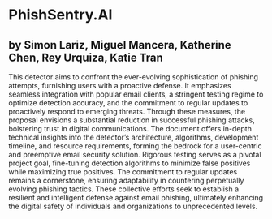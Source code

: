 # PhishSentry.AI 
## by Simon Lariz, Miguel Mancera, Katherine Chen, Rey Urquiza, Katie Tran

This detector aims to confront the ever-evolving sophistication of phishing attempts, furnishing users with a proactive defense. It emphasizes seamless integration with popular email clients, a stringent testing regime to optimize detection accuracy, and the commitment to regular updates to proactively respond to emerging threats. Through these measures, the proposal envisions a substantial reduction in successful phishing attacks, bolstering trust in digital communications. The document offers in-depth technical insights into the detector’s architecture, algorithms, development timeline, and resource requirements, forming the bedrock for a user-centric and preemptive email security solution. Rigorous testing serves as a pivotal project goal, fine-tuning detection algorithms to minimize false positives while maximizing true positives. The commitment to regular updates remains a cornerstone, ensuring adaptability in countering perpetually evolving phishing tactics. These collective efforts seek to establish a resilient and intelligent defense against email phishing, ultimately enhancing the digital safety of individuals and organizations to unprecedented levels.


